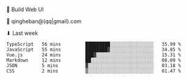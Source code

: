 🧙 Build Web UI

📧 qingheban@(qq|gmail).com

⬇ Last week

<!--START_SECTION:waka-->

```text
TypeScript   56 mins         █████████░░░░░░░░░░░░░░░░   35.99 %
JavaScript   55 mins         ████████▓░░░░░░░░░░░░░░░░   34.85 %
Vue.js       24 mins         ███▓░░░░░░░░░░░░░░░░░░░░░   15.31 %
Markdown     12 mins         ██░░░░░░░░░░░░░░░░░░░░░░░   08.09 %
JSON         5 mins          ▓░░░░░░░░░░░░░░░░░░░░░░░░   03.18 %
CSS          2 mins          ▒░░░░░░░░░░░░░░░░░░░░░░░░   01.47 %
```

<!--END_SECTION:waka-->

<!--
**banqinghe/banqinghe** is a ✨ _special_ ✨ repository because its `README.md` (this file) appears on your GitHub profile.

Here are some ideas to get you started:

- 🔭 I’m currently working on ...
- 🌱 I’m currently learning ...
- 👯 I’m looking to collaborate on ...
- 🤔 I’m looking for help with ...
- 💬 Ask me about ...
- 📫 How to reach me: ...
- 😄 Pronouns: ...
- ⚡ Fun fact: ...
-->

